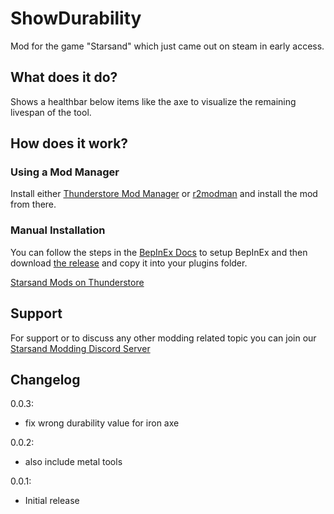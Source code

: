 ﻿# ShowDurability
Mod for the game "Starsand" which just came out on steam in early access.
## What does it do?
Shows a healthbar below items like the axe to visualize the remaining livespan of the tool.

## How does it work?
### Using a Mod Manager
Install either [Thunderstore Mod Manager](https://www.overwolf.com/app/Thunderstore-Thunderstore_Mod_Manager) or [r2modman](https://thunderstore.io/package/ebkr/r2modman/) and install the mod from there.
### Manual Installation
You can follow the steps in the [BepInEx Docs](https://docs.bepinex.dev/articles/user_guide/installation/index.html) to setup BepInEx and then download [the release](https://github.com/sp00ktober/ShowDurability/releases) and copy it into your plugins folder.

[Starsand Mods on Thunderstore](https://starsand.thunderstore.io)

## Support
For support or to discuss any other modding related topic you can join our [Starsand Modding Discord Server](https://discord.gg/wAnjcyP6)

## Changelog

0.0.3:

- fix wrong durability value for iron axe

0.0.2:

- also include metal tools

0.0.1:

- Initial release